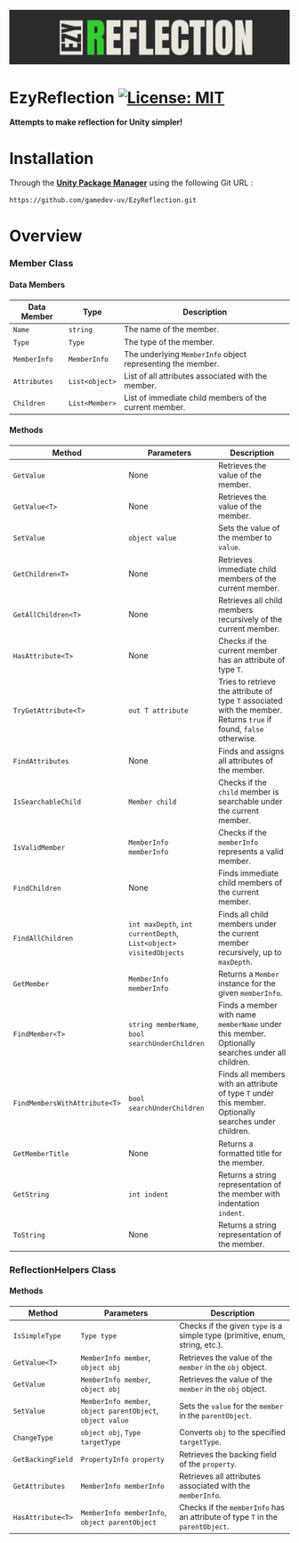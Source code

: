 ![](.README/header.png)


# EzyReflection [![License: MIT](https://img.shields.io/badge/License-MIT-brightgreen.svg)](https://github.com/gamedev-uv/EzyReflection/blob/main/LICENSE)

**Attempts to make reflection for Unity simpler!**

# Installation

Through the [**Unity Package Manager**](https://docs.unity3d.com/Manual/upm-ui-giturl.html) using the following Git URL :
```
https://github.com/gamedev-uv/EzyReflection.git
```

# Overview

### Member Class

#### Data Members

| Data Member       | Type        | Description                                                                                           |
|-------------------|-------------|-------------------------------------------------------------------------------------------------------|
| `Name`            | `string`    | The name of the member.                                                                               |
| `Type`            | `Type`      | The type of the member.                                                                               |
| `MemberInfo`      | `MemberInfo`| The underlying `MemberInfo` object representing the member.                                            |
| `Attributes`      | `List<object>` | List of all attributes associated with the member.                                                    |
| `Children`        | `List<Member>` | List of immediate child members of the current member.                                                 |

#### Methods

| Method                       | Parameters                                          | Description                                                                                               |
|------------------------------|-----------------------------------------------------|-----------------------------------------------------------------------------------------------------------|
| `GetValue`                   | None                                                | Retrieves the value of the member.                                                                        |
| `GetValue<T>`                | None                                                | Retrieves the value of the member.                                                                        |
| `SetValue`                   | `object value`                                      | Sets the value of the member to `value`.                                                                  |
| `GetChildren<T>`             | None                                                | Retrieves immediate child members of the current member.                                                   |
| `GetAllChildren<T>`          | None                                                | Retrieves all child members recursively of the current member.                                             |
| `HasAttribute<T>`            | None                                                | Checks if the current member has an attribute of type `T`.                                                 |
| `TryGetAttribute<T>`         | `out T attribute`                                   | Tries to retrieve the attribute of type `T` associated with the member. Returns `true` if found, `false` otherwise. |
| `FindAttributes`             | None                                                | Finds and assigns all attributes of the member.                                                            |
| `IsSearchableChild`          | `Member child`                                      | Checks if the `child` member is searchable under the current member.                                        |
| `IsValidMember`              | `MemberInfo memberInfo`                             | Checks if the `memberInfo` represents a valid member.                                                      |
| `FindChildren`               | None                                                | Finds immediate child members of the current member.                                                       |
| `FindAllChildren`            | `int maxDepth`, `int currentDepth`, `List<object> visitedObjects` | Finds all child members under the current member recursively, up to `maxDepth`.                              |
| `GetMember`                  | `MemberInfo memberInfo`                             | Returns a `Member` instance for the given `memberInfo`.                                                     |
| `FindMember<T>`              | `string memberName`, `bool searchUnderChildren`     | Finds a member with name `memberName` under this member. Optionally searches under all children.          |
| `FindMembersWithAttribute<T>` | `bool searchUnderChildren`                         | Finds all members with an attribute of type `T` under this member. Optionally searches under children.     |
| `GetMemberTitle`             | None                                                | Returns a formatted title for the member.                                                                  |
| `GetString`                  | `int indent`                                        | Returns a string representation of the member with indentation `indent`.                                   |
| `ToString`                   | None                                                | Returns a string representation of the member.                                                             |

### ReflectionHelpers Class

#### Methods

| Method                       | Parameters                                          | Description                                                                                               |
|------------------------------|-----------------------------------------------------|-----------------------------------------------------------------------------------------------------------|
| `IsSimpleType`               | `Type type`                                         | Checks if the given `type` is a simple type (primitive, enum, string, etc.).                              |
| `GetValue<T>`                | `MemberInfo member`, `object obj`                   | Retrieves the value of the `member` in the `obj` object.                                                   |
| `GetValue`                   | `MemberInfo member`, `object obj`                   | Retrieves the value of the `member` in the `obj` object.                                                   |
| `SetValue`                   | `MemberInfo member`, `object parentObject`, `object value` | Sets the `value` for the `member` in the `parentObject`.                                                 |
| `ChangeType`                 | `object obj`, `Type targetType`                     | Converts `obj` to the specified `targetType`.                                                              |
| `GetBackingField`            | `PropertyInfo property`                             | Retrieves the backing field of the `property`.                                                             |
| `GetAttributes`              | `MemberInfo memberInfo`                             | Retrieves all attributes associated with the `memberInfo`.                                                 |
| `HasAttribute<T>`            | `MemberInfo memberInfo`, `object parentObject`      | Checks if the `memberInfo` has an attribute of type `T` in the `parentObject`.                             |
